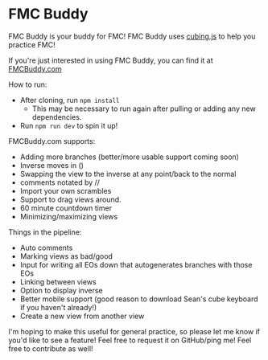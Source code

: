 # FMC Buddy
FMC Buddy is your buddy for FMC!
FMC Buddy uses [cubing.js](https://js.cubing.net/cubing/) to help you practice FMC!

If you're just interested in using FMC Buddy, you can find it at [FMCBuddy.com](https://fmcbuddy.com)

How to run:
* After cloning, run `npm install`
  * This may be necessary to run again after pulling or adding any new dependencies.
* Run `npm run dev` to spin it up!

FMCBuddy.com supports:
*  Adding more branches (better/more usable support coming soon)
* Inverse moves in ()
*  Swapping the view to the inverse at any point/back to the normal
*  comments notated by //
*  Import your own scrambles
*  Support to drag views around.
*  60 minute countdown timer
*  Minimizing/maximizing views

Things in the pipeline:
*  Auto comments
*  Marking views as bad/good
*  Input for writing all EOs down that autogenerates branches with those EOs
*  Linking between views
*  Option to display inverse
*  Better mobile support (good reason to download Sean's cube keyboard if you haven't already!)
*  Create a new view from another view

I'm hoping to make this useful for general practice, so please let me know if you'd like to see a feature!  Feel free to request it on GitHub/ping me!  Feel free to contribute as well!